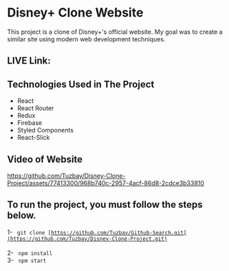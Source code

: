 # Disney+ Clone Website</center>

This project is a clone of Disney+'s official website. My goal was to create a similar site using modern web development techniques.

## LIVE Link: 

## Technologies Used in The Project

- React
- React Router
- Redux
- Firebase
- Styled Components
- React-Slick

## Video of Website

https://github.com/Tuzbay/Disney-Clone-Project/assets/77413300/968b740c-2957-4acf-86d8-2cdce3b33810

## To run the project, you must follow the steps below.

1- <code> git clone [https://github.com/Tuzbay/Github-Search.git](https://github.com/Tuzbay/Disney-Clone-Project.git) </code> <br/> 
2- <code> npm install </code> <br/>
3- <code> npm start </code>
